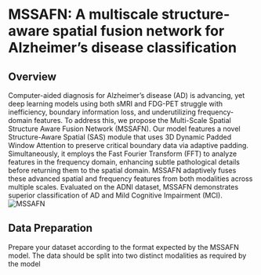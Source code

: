 # MSSAFN: A multiscale structure-aware spatial fusion network for Alzheimer’s disease classification
## Overview
Computer-aided diagnosis for Alzheimer’s disease (AD) is advancing, yet deep learning models using both sMRI and FDG-PET struggle with inefficiency, boundary information loss, and underutilizing frequency-domain features. To address this, we propose the Multi-Scale Spatial Structure Aware Fusion Network (MSSAFN). Our model features a novel Structure-Aware Spatial (SAS) module that uses 3D Dynamic Padded Window Attention to preserve critical boundary data via adaptive padding. Simultaneously, it employs the Fast Fourier Transform (FFT) to analyze features in the frequency domain, enhancing subtle pathological details before returning them to the spatial domain. MSSAFN adaptively fuses these advanced spatial and frequency features from both modalities across multiple scales. Evaluated on the ADNI dataset, MSSAFN demonstrates superior classification of AD and Mild Cognitive Impairment (MCI).
![MSSAFN](https://github.com/user-attachments/assets/6262a606-39d4-4e29-9b2c-8087ca40cda0)

## Data Preparation
Prepare your dataset according to the format expected by the MSSAFN model. The data should be split into two distinct modalities as required by the model

